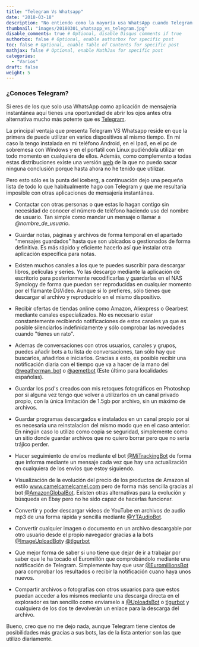 ```yaml
---
title: "Telegram Vs Whatsapp"
date: "2018-03-18"
description: "No entiendo como la mayoría usa WhatsApp cuando Telegram ofrece más posibilidades."
thumbnail: "images/20180301_whatsapp_vs_telegram.jpg"
disable_comments: true # Optional, disable Disqus comments if true
authorbox: false # Optional, enable authorbox for specific post
toc: false # Optional, enable Table of Contents for specific post
mathjax: false # Optional, enable MathJax for specific post
categories:
  - "Varios"
draft: false
weight: 5
---
```

### ¿Conoces Telegram?

Si eres de los que solo usa WhatsApp como aplicación de mensajería instantánea aquí tienes una oportunidad de abrir los ojos antes otra alternativa mucho más potente que es [Telegram][1].

La principal ventaja que presenta Telegram VS Whatsapp reside en que la primera de puede utilizar en varios dispositivos al mismo tiempo. En mi caso la tengo instalada en mi teléfono Android, en el Ipad, en el pc de sobremesa con Windows y en el portatil con Linux pudiéndola utilizar en todo momento en cualquiera de ellos. Además, como complemento a todas estas distribuciones existe una versión [web][2] de la que no puedo sacar ninguna conclusión porque hasta ahora no he tenido que utilizar.

Pero esto sólo es la punta del iceberg, a continuación dejo una pequeña lista de todo lo que habitualmente hago con Telegram y que me resultaría imposible con otras aplicaciones de mensajería instantánea.


 * Contactar con otras personas o que estas lo hagan contigo sin necesidad de conocer el número de teléfono haciendo uso del nombre de usuario. Tan simple como mandar un mensaje o llamar a *@nombre_de_usuario*.

 * Guardar notas, páginas y archivos de forma temporal en el apartado "mensajes guardados" hasta que son ubicados o gestionados de forma definitiva. Es más rápido y eficiente hacerlo así que instalar otra aplicación específica para notas.

 * Existen muchos canales a los que te puedes suscribir para descargar libros, películas y series. Yo las descargo mediante la aplicación de escritorio para posteriormente recodificarlas y guardarlas en el NAS Synology de forma que puedan ser reproducidas en cualquier momento por el flamante DsVideo. Aunque si lo prefieres, sólo tienes que descargar el archivo y reproducirlo en el mismo dispositivo.

 * Recibir ofertas de tiendas online como Amazon, Aliexpress o Gearbest mediante canales especializados. No es necesario estar constantemente recibiendo notificaciones de estos canales ya que es posible silenciarlos indefinidamente y sólo comprobar las novedades cuando "tienes un rato".

 * Ademas de conversaciones con otros usuarios, canales y grupos, puedes añadir bots a tu lista de conversaciones, tan sólo hay que buscarlos, añadirlos e iniciarlos. Gracias a esto, es posible recibir una notificación diaria con el tiempo que va a hacer de la mano del [@weatherman_bot][3] o [@aemetbot][4] (Este último para localidades españolas).

 * Guardar los psd's creados con mis retoques fotográficos en Photoshop por si alguna vez tengo que volver a utilizarlos en un canal privado propio, con la única limitación de 1.5gb por archivo, sin un máximo de archivos.

 * Guardar programas descargados e instalados en un canal propio por si es necesaria una reinstalacion del mismo modo que en el caso anterior. En ningún caso lo utilizo como copia se seguridad, simplemente como un sitio donde guardar archivos que no quiero borrar pero que no sería trájico perder.

 * Hacer seguimiento de envíos mediante el bot [@MiTrackingBot][5] de forma que informa mediante un mensaje cada vez que hay una actualización en cualquiera de los envíos que estoy siguiendo.

 * Visualización de la evolución del precio de los productos de Amazon al estilo www.camelcamelcamel.com pero de forma más sencilla gracias al bot [@AmazonGlobalBot][6]. Existen otras alternativas para la evolución y búsqueda en Ebay pero no he sido capaz de hacerlas funcionar.

 * Convertir y poder descargar videos de YouTube en archivos de audio mp3 de una forma rápida y sencilla mediante [@YTAudioBot][7].

 * Convertir cualquier imagen o documento en un archivo descargable por otro usuario desde el propio navegador gracias a la bots [@ImageUploadBot][8]y [@tlgurbot][9]

 * Que mejor forma de saber si uno tiene que dejar de ir a trabajar por saber que le ha tocado el Euromillón que comprobándolo mediante una notificación de Telegram. Simplemente hay que usar [@EuromillionsBot][10] para comprobar los resultados o recibir la notificación cuano haya unos nuevos.

 * Compartir archivos o fotografias con otros usuarios para que estos puedan acceder a los mismos mediante una descarga directa en el explorador es tan sencillo como enviarselo a [@UploadsBot][11] o [tlgurbot][9] y cualquiera de los dos te devolverán un enlace para la descarga del archivo.

Bueno, creo que no me dejo nada, aunque Telegram tiene cientos de posibilidades más gracias a sus bots, las de la lista anterior son las que utilizo diariamente.

 [1]: https://www.telegram.org/
 [2]: https://web.telegram.org/#/login
 [3]: https://telegram.me/weatherman_bot
 [4]: https://telegram.me/aemetbot
 [5]: https://telegram.me/MiTrackingBot
 [6]: https://telegram.me/amazonglobalbot
 [7]: https://telegram.me/ytaudiobot
 [8]: https://telegram.me/imageuploadbot
 [9]: https://telegram.me/tlgurbot
 [10]: https://telegram.me/euromillionsbot
 [11]: https://telegram.me/uploadsbot
